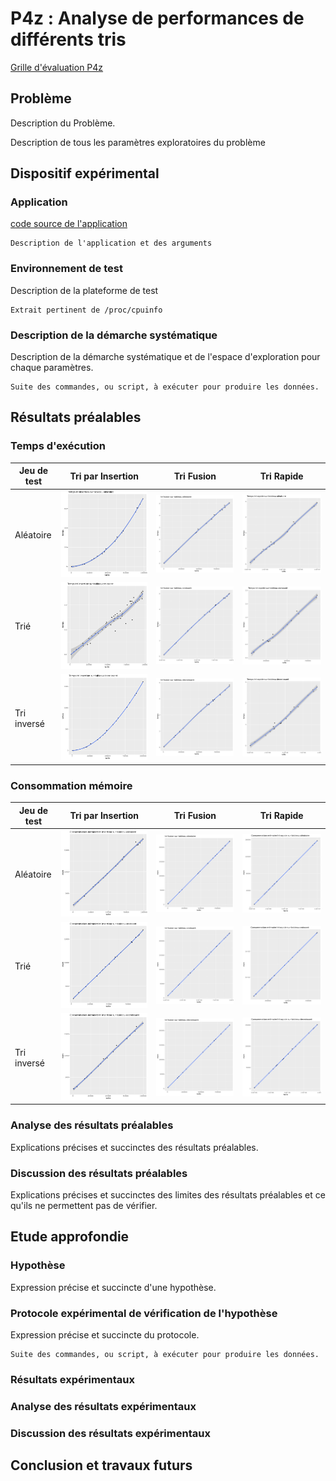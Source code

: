 
# P4z : Analyse de performances de différents tris

[Grille d'évaluation P4z](https://docs.google.com/spreadsheets/d/1VXeO91rhy04xa0p8KUhWliFl228utHaDir8MstO5Z-M/edit?usp=sharing
)

## Problème

Description du Problème.

Description de tous les paramètres exploratoires du problème

## Dispositif expérimental

### Application

[code source de l'application](chemin)
```
Description de l'application et des arguments
```

### Environnement de test

Description de la plateforme de test
```
Extrait pertinent de /proc/cpuinfo
```

### Description de la démarche systématique

Description de la démarche systématique et de l'espace d'exploration pour chaque paramètres.

```
Suite des commandes, ou script, à exécuter pour produire les données.
```

## Résultats préalables

### Temps d'exécution

| Jeu de test          | Tri par Insertion         | Tri Fusion                | Tri Rapide                |
|----------------------|---------------------------|---------------------------|---------------------------|
| Aléatoire            | ![plot](./TP2/Resultat/graphe_inser_aleatoire.png) | ![plot](./TP2/Resultat/graphe_fusion_aleatoire.png)| ![plot](./TP2/Resultat/graphe_rapide_aleatoire_temps.png) |
| Trié                 | ![plot](./TP2/Resultat/graphe_inser_croissant_temps.png)| ![plot](./TP2/Resultat/graphe_fusion_croissant.png) | ![plot](./TP2/Resultat/graphe_rapide_croissant_temps.png) |
| Tri inversé          | ![plot](./TP2/Resultat/graphe_inser_decroissant.png) | ![plot](./TP2/Resultat/graphe_fusion_decroissant.png) | ![plot](./TP2/Resultat/graphe_rapide_decroissant_temps.png) |

### Consommation mémoire

| Jeu de test          | Tri par Insertion         | Tri Fusion                | Tri Rapide                |
|----------------------|---------------------------|---------------------------|---------------------------|
| Aléatoire            | ![plot](./TP2/Resultat/graphe_inser_aleatoire_mem.png) | ![plot](./TP2/Resultat/graphe_fusion_aleatoire_mem.png) | ![plot](/TP2/Resultat/graphe_rapide_aleatoire_mem.png) |
| Trié                 | ![plot](./TP2/Resultat/graphe_inser_croissant_mem.png) | ![plot](./TP2/Resultat/graphe_fusion_croissant_mem.png) | ![plot](./TP2/Resultat/graphe_rapide_croissant_mem.png) |
| Tri inversé          | ![plot](./TP2/Resultat/graphe_inser_decroissant_mem.png) | ![plot](./TP2/Resultat/graphe_fusion_decroissant_mem.png) | ![plot](./TP2/Resultat/graphe_rapide_decroissant_mem.png) |

### Analyse des résultats préalables

Explications précises et succinctes des résultats préalables.

### Discussion des résultats préalables

Explications précises et succinctes des limites des résultats
préalables et ce qu'ils ne permettent pas de vérifier.

## Etude approfondie

### Hypothèse

Expression précise et succincte d'une hypothèse.

### Protocole expérimental de vérification de l'hypothèse

Expression précise et succincte du protocole.

```
Suite des commandes, ou script, à exécuter pour produire les données.
```

### Résultats expérimentaux

### Analyse des résultats expérimentaux

### Discussion des résultats expérimentaux

## Conclusion et travaux futurs
